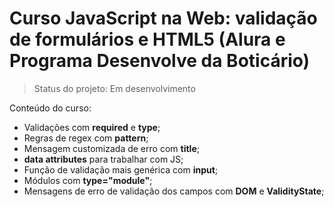 # Curso JavaScript na Web: validação de formulários e HTML5 (Alura e Programa Desenvolve da Boticário)

> Status do projeto: Em desenvolvimento

Conteúdo do curso:

* Validações com **required** e **type**;
* Regras de regex com **pattern**;
* Mensagem customizada de erro com **title**;
* **data attributes** para trabalhar com JS;
* Função de validação mais genérica com **input**;
* Módulos com **type="module"**;
* Mensagens de erro de validação dos campos com **DOM** e **ValidityState**;
